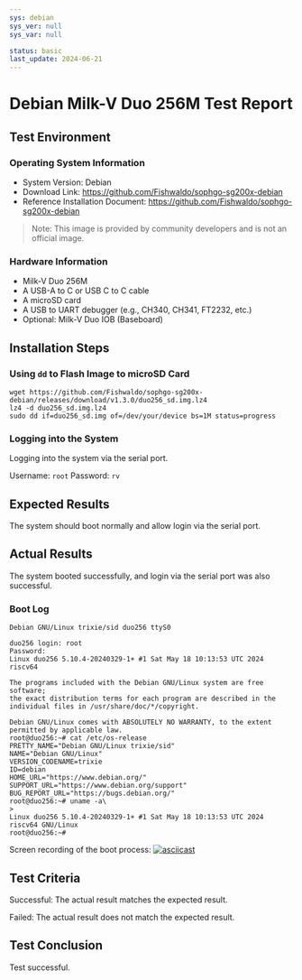 ```yaml
---
sys: debian
sys_ver: null
sys_var: null

status: basic
last_update: 2024-06-21
---
```


# Debian Milk-V Duo 256M Test Report

## Test Environment

### Operating System Information

- System Version: Debian
- Download Link: https://github.com/Fishwaldo/sophgo-sg200x-debian
- Reference Installation Document: https://github.com/Fishwaldo/sophgo-sg200x-debian

> Note: This image is provided by community developers and is not an official image.

### Hardware Information

- Milk-V Duo 256M
- A USB-A to C or USB C to C cable
- A microSD card
- A USB to UART debugger (e.g., CH340, CH341, FT2232, etc.)
- Optional: Milk-V Duo IOB (Baseboard)

## Installation Steps

### Using `dd` to Flash Image to microSD Card 

```shell
wget https://github.com/Fishwaldo/sophgo-sg200x-debian/releases/download/v1.3.0/duo256_sd.img.lz4
lz4 -d duo256_sd.img.lz4
sudo dd if=duo256_sd.img of=/dev/your/device bs=1M status=progress
```

### Logging into the System

Logging into the system via the serial port.

Username: `root`
Password: `rv`

## Expected Results

The system should boot normally and allow login via the serial port.

## Actual Results

The system booted successfully, and login via the serial port was also successful.

### Boot Log

```log
Debian GNU/Linux trixie/sid duo256 ttyS0

duo256 login: root
Password: 
Linux duo256 5.10.4-20240329-1+ #1 Sat May 18 10:13:53 UTC 2024 riscv64

The programs included with the Debian GNU/Linux system are free software;
the exact distribution terms for each program are described in the
individual files in /usr/share/doc/*/copyright.

Debian GNU/Linux comes with ABSOLUTELY NO WARRANTY, to the extent
permitted by applicable law.
root@duo256:~# cat /etc/os-release 
PRETTY_NAME="Debian GNU/Linux trixie/sid"
NAME="Debian GNU/Linux"
VERSION_CODENAME=trixie
ID=debian
HOME_URL="https://www.debian.org/"
SUPPORT_URL="https://www.debian.org/support"
BUG_REPORT_URL="https://bugs.debian.org/"
root@duo256:~# uname -a\
> 
Linux duo256 5.10.4-20240329-1+ #1 Sat May 18 10:13:53 UTC 2024 riscv64 GNU/Linux
root@duo256:~# 

```

Screen recording of the boot process:
[![asciicast](https://asciinema.org/a/4p20IBBlCuE8jMxEExj19vMqd.svg)](https://asciinema.org/a/4p20IBBlCuE8jMxEExj19vMqd)

## Test Criteria

Successful: The actual result matches the expected result.

Failed: The actual result does not match the expected result.

## Test Conclusion

Test successful.

